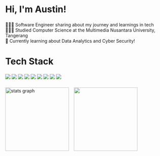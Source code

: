 <h1 align="left">Hi, I'm Austin!</h1>

###

<p align="left">
  👩🏻‍💻 Software Engineer sharing about my journey and learnings in tech<br>
  👩🏻‍🎓 Studied Computer Science at the Multimedia Nusantara University, Tangerang<br>
  💭 Currently learning about Data Analytics and Cyber Security!
</p>

###

<h1 align="left">Tech Stack</h1>

###

<div align="left">
  <img src="https://img.shields.io/badge/MySQL-005C84?style=for-the-badge&logo=mysql&logoColor=white" />
  <img src="https://img.shields.io/badge/JavaScript-323330?style=for-the-badge&logo=javascript&logoColor=F7DF1E" />
  <img src="https://img.shields.io/badge/TypeScript-007ACC?style=for-the-badge&logo=typescript&logoColor=white" />
  <img src="https://img.shields.io/badge/HTML5-E34F26?style=for-the-badge&logo=html5&logoColor=white" />
  <img src="https://img.shields.io/badge/React-20232A?style=for-the-badge&logo=react&logoColor=61DAFB" />
  <img src="https://img.shields.io/badge/Python-FFD43B?style=for-the-badge&logo=python&logoColor=blue" />
  <img src="https://img.shields.io/badge/PHP-777BB4?style=for-the-badge&logo=php&logoColor=white" />
  <img src="https://img.shields.io/badge/Laravel-FF2D20?style=for-the-badge&logo=laravel&logoColor=white" />
  <img src="https://img.shields.io/badge/Figma-F24E1E?style=for-the-badge&logo=figma&logoColor=white" />
</div>

###

<div style="display: flex; align-items: center; gap: 16px;">
  <img src="https://github-readme-stats.vercel.app/api?username=AustinGL&hide_title=false&hide_rank=false&show_icons=true&include_all_commits=true&count_private=true&disable_animations=false&theme=dracula&locale=en&hide_border=false&order=1" height="200" alt="stats graph" />
  <img height="200" src="https://media2.giphy.com/media/v1.Y2lkPTc5MGI3NjExY3J2dzlrMXJycnE2NnM0b25md3NnbDZ5bHpqbHpsdG45NnVkbzg1diZlcD12MV9pbnRlcm5hbF9naWZfYnlfaWQmY3Q9Zw/LHZyixOnHwDDy/giphy.gif" />
</div>